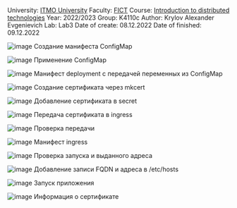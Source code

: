University: [ITMO University](https://itmo.ru/ru/)
Faculty: [FICT](https://fict.itmo.ru)
Course: [Introduction to distributed technologies](https://github.com/itmo-ict-faculty/introduction-to-distributed-technologies)
Year: 2022/2023
Group: K4110c
Author: Krylov Alexander Evgenievich
Lab: Lab3
Date of create: 08.12.2022
Date of finished: 09.12.2022

![image](https://user-images.githubusercontent.com/44921066/206851895-5402184a-039a-425c-b101-0473eaab507b.png)
Создание манифеста ConfigMap

![image](https://user-images.githubusercontent.com/44921066/206851901-8ad1c304-56a3-4f69-9e26-3af2c9d27ca4.png)
Применение ConfigMap

![image](https://user-images.githubusercontent.com/44921066/206851926-efbdc41c-37fb-4a09-a890-8326c32b1124.png)
Манифест deployment с передачей переменных из ConfigMap

![image](https://user-images.githubusercontent.com/44921066/206851937-9fc19751-f80c-4cf4-b111-9c2df1f211a0.png)
Создание сертификата через mkcert

![image](https://user-images.githubusercontent.com/44921066/206851947-eb1e506e-72db-4f1e-a212-a7729c560d04.png)
Добавление сертификата в secret

![image](https://user-images.githubusercontent.com/44921066/206851966-b8bafdb4-e547-4ec8-a300-6e70a4ec3fed.png)
Передача сертификата в ingress

![image](https://user-images.githubusercontent.com/44921066/206851979-9ccc0634-9991-421c-948e-ddf41305add2.png)
Проверка передачи

![image](https://user-images.githubusercontent.com/44921066/206851987-4e793f75-a568-479d-8831-28b0a950fc08.png)
Манифест ingress

![image](https://user-images.githubusercontent.com/44921066/206851997-2902586d-5b32-49a2-9fdb-b4351501ab77.png)
Проверка запуска и выданного адреса

![image](https://user-images.githubusercontent.com/44921066/206852008-c19e2f18-f984-475f-8bb2-fb11eaad6887.png)
Добавление записи FQDN и адреса в /etc/hosts

![image](https://user-images.githubusercontent.com/44921066/206852023-6ba2d551-d4fb-436d-bbc9-bb5fdc0f9c08.png)
Запуск приложения

![image](https://user-images.githubusercontent.com/44921066/206852033-aaf0d413-e883-4bad-a3a6-850a26c1122d.png)
Информация о сертификате


